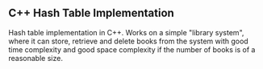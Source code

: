 ## C++ Hash Table Implementation

Hash table implementation in C++. Works on a simple "library system", where it can store, retrieve and delete books from the system with good time complexity and good space complexity if the number of books is of a reasonable size. 
